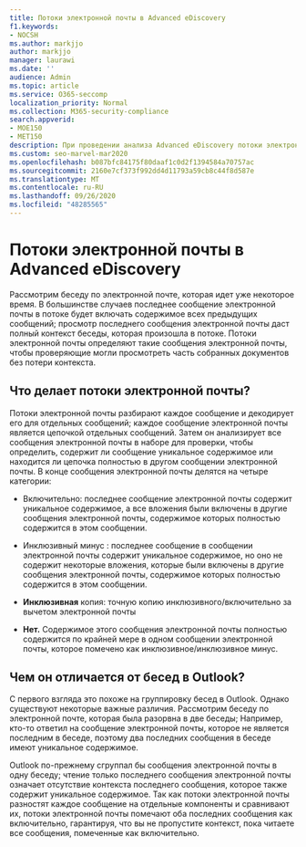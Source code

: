 ```yaml
---
title: Потоки электронной почты в Advanced eDiscovery
f1.keywords:
- NOCSH
ms.author: markjjo
author: markjjo
manager: laurawi
ms.date: ''
audience: Admin
ms.topic: article
ms.service: O365-seccomp
localization_priority: Normal
ms.collection: M365-security-compliance
search.appverid:
- MOE150
- MET150
description: При проведении анализа Advanced eDiscovery потоки электронной почты анализирует беседу по электронной почте и разделяет каждое сообщение на разные категории.
ms.custom: seo-marvel-mar2020
ms.openlocfilehash: b087bfc84175f80daaf1c0d2f1394584a70757ac
ms.sourcegitcommit: 2160e7cf373f992dd4d11793a59cb8c44f8d587e
ms.translationtype: MT
ms.contentlocale: ru-RU
ms.lasthandoff: 09/26/2020
ms.locfileid: "48285565"
---
```

# <a name="email-threading-in-advanced-ediscovery"></a>Потоки электронной почты в Advanced eDiscovery

Рассмотрим беседу по электронной почте, которая идет уже некоторое время. В большинстве случаев последнее сообщение электронной почты в потоке будет включать содержимое всех предыдущих сообщений; просмотр последнего сообщения электронной почты даст полный контекст беседы, которая произошла в потоке. Потоки электронной почты определяют такие сообщения электронной почты, чтобы проверяющие могли просмотреть часть собранных документов без потери контекста.

## <a name="what-does-email-threading-do"></a>Что делает потоки электронной почты?

Потоки электронной почты разбирают каждое сообщение и декодирует его для отдельных сообщений; каждое сообщение электронной почты является цепочкой отдельных сообщений. Затем он анализирует все сообщения электронной почты в наборе для проверки, чтобы определить, содержит ли сообщение уникальное содержимое или находится ли цепочка полностью в другом сообщении электронной почты. В конце сообщения электронной почты делятся на четыре категории:

- Включительно: последнее сообщение электронной почты содержит уникальное содержимое, а все вложения были включены в другие сообщения электронной почты, содержимое которых полностью содержится в этом сообщении.

- Инклюзивный минус : последнее сообщение в сообщении электронной почты содержит уникальное содержимое, но оно не содержит некоторые вложения, которые были включены в другие сообщения электронной почты, содержимое которых полностью содержится в этом сообщении.

- **Инклюзивная** копия: точную копию инклюзивного/включительно за вычетом электронной почты

- **Нет.** Содержимое этого сообщения электронной почты полностью содержится по крайней мере в одном сообщении электронной почты, которое помечено как инклюзивное/инклюзивное минус.

## <a name="how-is-it-different-from-conversations-in-outlook"></a>Чем он отличается от бесед в Outlook?

С первого взгляда это похоже на группировку бесед в Outlook. Однако существуют некоторые важные различия. Рассмотрим беседу по электронной почте, которая была разорвна в две беседы; Например, кто-то ответил на сообщение электронной почты, которое не является последним в беседе, поэтому два последних сообщения в беседе имеют уникальное содержимое.

Outlook по-прежнему сгруппал бы сообщения электронной почты в одну беседу; чтение только последнего сообщения электронной почты означает отсутствие контекста последнего сообщения, которое также содержит уникальное содержимое. Так как потоки электронной почты разностят каждое сообщение на отдельные компоненты и сравнивают их, потоки электронной почты помечают оба последних сообщения как включительно, гарантируя, что вы не пропустите контекст, пока читаете все сообщения, помеченные как включительно.
